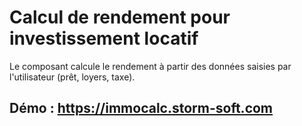 # Calcul de rendement pour investissement locatif

Le composant calcule le rendement à partir des données saisies par l'utilisateur (prêt, loyers, taxe).

## Démo : https://immocalc.storm-soft.com
